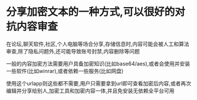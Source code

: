 # 分享加密文本的一种方式,可以很好的对抗内容审查

在论坛,聊天软件,社区,个人电脑等场合分享,存储信息时,内容可能会被人工和算法审查,除了隐私问题外,还可能导致账号封禁,内容删除等问题  

一般的内容加密方法需要用户具备加密知识(比如base64/aes),或者会使用并安装一些软件(比如winrar),或者依赖一些服务(比如网盘)  

使用这个urlapp则这些都不需要,用户只需要拿到url即可查看加密后内容,或者再次编辑并分享给别人,加密工具和加密内容一体,并且免安装无依赖全平台可用  







